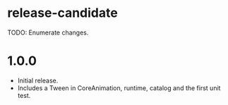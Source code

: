 # release-candidate

 TODO: Enumerate changes.
# 1.0.0

- Initial release.
- Includes a Tween in CoreAnimation, runtime, catalog and the first unit test.
